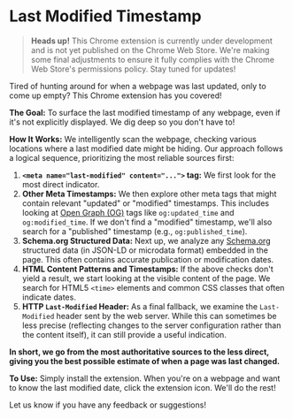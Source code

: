 # Last Modified Timestamp

> <strong>Heads up!</strong> This Chrome extension is currently under development and is not yet published on the Chrome Web Store. We're making some final adjustments to ensure it fully complies with the Chrome Web Store's permissions policy. Stay tuned for updates!

Tired of hunting around for when a webpage was last updated, only to come up empty? This Chrome extension has you covered!

**The Goal:** To surface the last modified timestamp of any webpage, even if it's not explicitly displayed. We dig deep so you don't have to!

**How It Works:** We intelligently scan the webpage, checking various locations where a last modified date might be hiding. Our approach follows a logical sequence, prioritizing the most reliable sources first:

1.  **`<meta name="last-modified" content="...">` tag:** We first look for the most direct indicator.
2.  **Other Meta Timestamps:** We then explore other meta tags that might contain relevant "updated" or "modified" timestamps. This includes looking at [Open Graph (OG)](https://ogp.me/) tags like `og:updated_time` and `og:modified_time`. If we don't find a "modified" timestamp, we'll also search for a "published" timestamp (e.g., `og:published_time`).
3.  **Schema.org Structured Data:** Next up, we analyze any [Schema.org](https://schema.org/) structured data (in JSON-LD or microdata format) embedded in the page. This often contains accurate publication or modification dates.
4.  **HTML Content Patterns and Timestamps:** If the above checks don't yield a result, we start looking at the visible content of the page. We search for HTML5 `<time>` elements and common CSS classes that often indicate dates.
5.  **HTTP `Last-Modified` Header:** As a final fallback, we examine the `Last-Modified` header sent by the web server. While this can sometimes be less precise (reflecting changes to the server configuration rather than the content itself), it can still provide a useful indication.

**In short, we go from the most authoritative sources to the less direct, giving you the best possible estimate of when a page was last changed.**

**To Use:** Simply install the extension. When you're on a webpage and want to know the last modified date, click the extension icon. We'll do the rest!

Let us know if you have any feedback or suggestions!